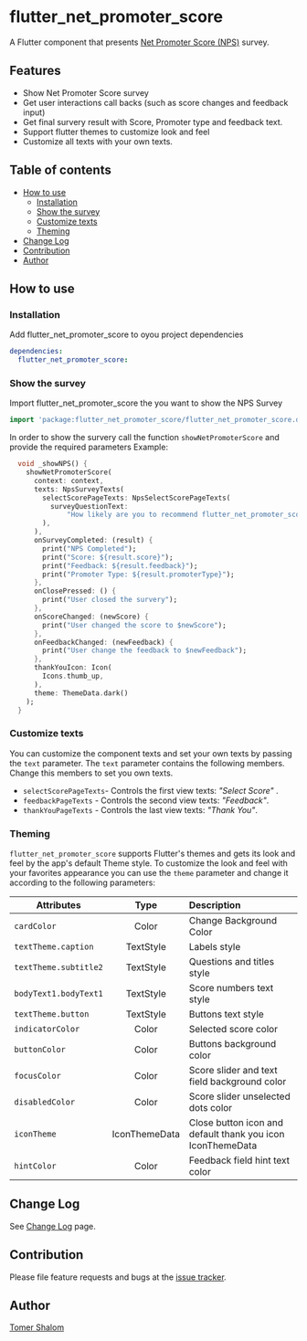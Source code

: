 # flutter_net_promoter_score

A Flutter component that presents [Net Promoter Score (NPS)](https://en.wikipedia.org/wiki/Net_Promoter) survey.


## Features
- Show Net Promoter Score survey
- Get user interactions call backs (such as score changes and feedback input)
- Get final survery result with Score, Promoter type and feedback text.
- Support flutter themes to customize look and feel
- Customize all texts with your own texts.

## Table of contents
- [How to use](#How-to-use)
  - [Installation](#Installation)
  - [Show the survey](#Show-the-survey)
  - [Customize texts](#Customize-texts)
  - [Theming](#Theming)
- [Change Log](#Change-Log)
- [Contribution](#Contribution)
- [Author](#Author)

## How to use
### Installation
Add flutter_net_promoter_score to oyou project dependencies
```yaml
dependencies:
  flutter_net_promoter_score:
```
### Show the survey
Import flutter_net_promoter_score the  you want to show the NPS Survey
```dart
import 'package:flutter_net_promoter_score/flutter_net_promoter_score.dart';
```
In order to show the survery call the function `showNetPromoterScore` and provide the required parameters
Example:
```dart
  void _showNPS() {
    showNetPromoterScore(
      context: context,
      texts: NpsSurveyTexts(
        selectScorePageTexts: NpsSelectScorePageTexts(
          surveyQuestionText:
              "How likely are you to recommend flutter_net_promoter_score to a friend or colleague?",
        ),
      ),
      onSurveyCompleted: (result) {
        print("NPS Completed");
        print("Score: ${result.score}");
        print("Feedback: ${result.feedback}");
        print("Promoter Type: ${result.promoterType}");
      },
      onClosePressed: () {
        print("User closed the survery");
      },
      onScoreChanged: (newScore) {
        print("User changed the score to $newScore");
      },
      onFeedbackChanged: (newFeedback) {
        print("User change the feedback to $newFeedback");
      },
      thankYouIcon: Icon(
        Icons.thumb_up,
      ),
      theme: ThemeData.dark()
    );
  }
```

### Customize texts
You can customize the component texts and set your own texts by passing the `text` parameter.
The `text` parameter contains the following members. Change this members to set you own texts.

- `selectScorePageTexts`-  Controls the first view texts: *"Select Score"* .
- `feedbackPageTexts` - Controls the second view texts: *"Feedback"*.
- `thankYouPageTexts` - Controls the last view texts: *"Thank You"*.

### Theming
`flutter_net_promoter_score` supports Flutter's themes and gets its look and feel by the app's default Theme style.
To customize the look and feel with your favorites appearance you can use the `theme` parameter and change it according to the following parameters:

| Attributes | Type | Description  |
|--------------------|:----:|:-------------|
| `cardColor` | Color | Change Background Color |
| `textTheme.caption` | TextStyle | Labels style |
| `textTheme.subtitle2` | TextStyle | Questions and titles style |
| `bodyText1.bodyText1` | TextStyle | Score numbers text style |
| `textTheme.button` | TextStyle | Buttons text style |
| `indicatorColor` | Color | Selected score color |
| `buttonColor` | Color | Buttons background color|
| `focusColor` | Color | Score slider and text field background color |
| `disabledColor` | Color | Score slider unselected dots color |
| `iconTheme` | IconThemeData | Close button icon and default thank you icon IconThemeData |
| `hintColor` | Color | Feedback field hint text color |

## Change Log
See [Change Log](./CHANGELOG.md) page.

## Contribution
Please file feature requests and bugs at the [issue tracker](https://github.com/applitom/flutter_net_promoter_score/issues).

## Author
[Tomer Shalom](http://applitom.com)